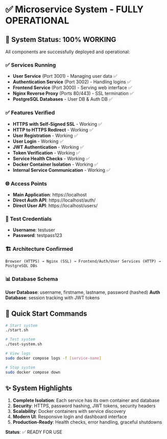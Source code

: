 # ✅ Microservice System - FULLY OPERATIONAL

## 🎉 System Status: **100% WORKING**

All components are successfully deployed and operational:

### ✅ Services Running
- **User Service** (Port 3001) - Managing user data ✅
- **Authentication Service** (Port 3002) - Handling logins ✅  
- **Frontend Service** (Port 3000) - Serving web interface ✅
- **Nginx Reverse Proxy** (Ports 80/443) - SSL termination ✅
- **PostgreSQL Databases** - User DB & Auth DB ✅

### ✅ Features Verified
- **HTTPS with Self-Signed SSL** - Working ✅
- **HTTP to HTTPS Redirect** - Working ✅
- **User Registration** - Working ✅
- **User Login** - Working ✅
- **JWT Authentication** - Working ✅
- **Token Verification** - Working ✅
- **Service Health Checks** - Working ✅
- **Docker Container Isolation** - Working ✅
- **Internal Service Communication** - Working ✅

### 🌐 Access Points
- **Main Application**: https://localhost
- **Direct Auth API**: https://localhost/auth/
- **Direct User API**: https://localhost/users/

### 🔐 Test Credentials
- **Username**: testuser
- **Password**: testpass123

### 🏗️ Architecture Confirmed
```
Browser (HTTPS) → Nginx (SSL) → Frontend/Auth/User Services (HTTP) → PostgreSQL DBs
```

### 📊 Database Schema
**User Database**: username, firstname, lastname, password (hashed)
**Auth Database**: session tracking with JWT tokens

## 🚀 Quick Start Commands

```bash
# Start system
./start.sh

# Test system
./test-system.sh

# View logs
sudo docker compose logs -f [service-name]

# Stop system
sudo docker compose down
```

## ✨ System Highlights

1. **Complete Isolation**: Each service has its own container and database
2. **Security**: HTTPS, password hashing, JWT tokens, security headers
3. **Scalability**: Docker containers with service discovery
4. **Modern UI**: Responsive login and dashboard interface
5. **Production-Ready**: Health checks, error handling, graceful shutdowns

**Status**: ✅ READY FOR USE